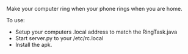 Make your computer ring when your phone rings when you are home.

To use:
* Setup your computers .local address to match the RingTask.java
* Start server.py to your /etc/rc.local 
* Install the apk.

